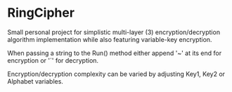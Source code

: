 # RingCipher
Small personal project for simplistic multi-layer (3) encryption/decryption algorithm implementation while also featuring variable-key encryption.

When passing a string to the Run() method either append '~' at its end for encryption or '`' for decryption.

Encryption/decryption complexity can be varied by adjusting Key1, Key2 or Alphabet variables.
